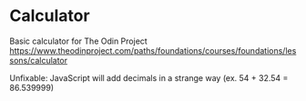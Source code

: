 # Calculator

Basic calculator for The Odin Project
https://www.theodinproject.com/paths/foundations/courses/foundations/lessons/calculator

Unfixable:
JavaScript will add decimals in a strange way (ex. 54 + 32.54 = 86.539999)